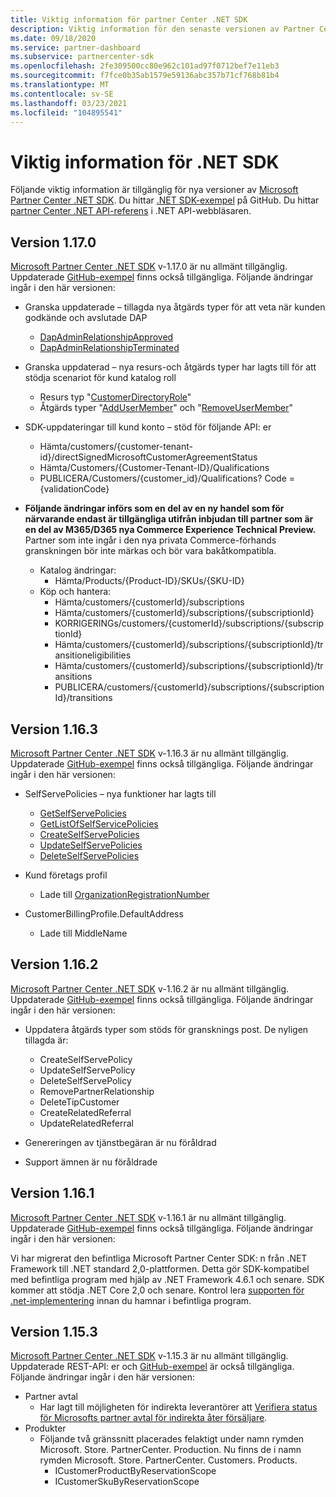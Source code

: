 ```yaml
---
title: Viktig information för partner Center .NET SDK
description: Viktig information för den senaste versionen av Partner Center .NET SDK.
ms.date: 09/18/2020
ms.service: partner-dashboard
ms.subservice: partnercenter-sdk
ms.openlocfilehash: 2fe309500cc80e962c101ad97f0712bef7e11eb3
ms.sourcegitcommit: f7fce0b35ab1579e59136abc357b71cf768b81b4
ms.translationtype: MT
ms.contentlocale: sv-SE
ms.lasthandoff: 03/23/2021
ms.locfileid: "104895541"
---
```

# <a name="net-sdk-release-notes"></a>Viktig information för .NET SDK

Följande viktig information är tillgänglig för nya versioner av [Microsoft Partner Center .NET SDK](https://www.nuget.org/packages/Microsoft.Store.PartnerCenter). Du hittar [.NET SDK-exempel](https://github.com/Microsoft/Partner-Center-DotNet-Samples) på GitHub. Du hittar [partner Center .NET API-referens](/dotnet/api/?view=partnercenter-dotnet-latest&preserve-view=true) i .NET API-webbläsaren.

## <a name="version-1170"></a>Version 1.17.0

[Microsoft Partner Center .NET SDK](https://www.nuget.org/packages/Microsoft.Store.PartnerCenter/1.17.0) v-1.17.0 är nu allmänt tillgänglig. Uppdaterade [GitHub-exempel](https://github.com/Microsoft/Partner-Center-DotNet-Samples) finns också tillgängliga. Följande ändringar ingår i den här versionen:

* Granska uppdaterade – tillagda nya åtgärds typer för att veta när kunden godkände och avslutade DAP
  * [DapAdminRelationshipApproved](auditing-resources.md)
  * [DapAdminRelationshipTerminated](auditing-resources.md)

* Granska uppdaterad – nya resurs-och åtgärds typer har lagts till för att stödja scenariot för kund katalog roll
  * Resurs typ "[CustomerDirectoryRole](auditing-resources.md)"
  * Åtgärds typer "[AddUserMember](auditing-resources.md)" och "[RemoveUserMember](auditing-resources.md)"

* SDK-uppdateringar till kund konto – stöd för följande API: er
  * Hämta/customers/{customer-tenant-id}/directSignedMicrosoftCustomerAgreementStatus
  * Hämta/Customers/{Customer-Tenant-ID}/Qualifications 
  * PUBLICERA/Customers/{customer_id}/Qualifications? Code = {validationCode}

* **Följande ändringar införs som en del av en ny handel som för närvarande endast är tillgängliga utifrån inbjudan till partner som är en del av M365/D365 nya Commerce Experience Technical Preview.** Partner som inte ingår i den nya privata Commerce-förhands granskningen bör inte märkas och bör vara bakåtkompatibla.
  * Katalog ändringar:
    * Hämta/Products/{Product-ID}/SKUs/{SKU-ID}
  * Köp och hantera:
    * Hämta/customers/{customerId}/subscriptions
    * Hämta/customers/{customerId}/subscriptions/{subscriptionId}
    * KORRIGERINGs/customers/{customerId}/subscriptions/{subscriptionId}
    * Hämta/customers/{customerId}/subscriptions/{subscriptionId}/transitioneligibilities
    * Hämta/customers/{customerId}/subscriptions/{subscriptionId}/transitions
    * PUBLICERA/customers/{customerId}/subscriptions/{subscriptionId}/transitions


## <a name="version-1163"></a>Version 1.16.3

[Microsoft Partner Center .NET SDK](https://www.nuget.org/packages/Microsoft.Store.PartnerCenter/1.16.3) v-1.16.3 är nu allmänt tillgänglig. Uppdaterade [GitHub-exempel](https://github.com/Microsoft/Partner-Center-DotNet-Samples) finns också tillgängliga. Följande ändringar ingår i den här versionen:

* SelfServePolicies – nya funktioner har lagts till
  * [GetSelfServePolicies](get-a-self-serve-policy-by-id.md)
  * [GetListOfSelfServicePolicies](get-a-list-of-self-serve-policies.md)
  * [CreateSelfServePolicies](create-a-self-serve-policy.md)
  * [UpdateSelfServePolicies](update-a-self-serve-policy.md)
  * [DeleteSelfServePolicies](delete-a-self-serve-policy.md)

* Kund företags profil
  * Lade till [OrganizationRegistrationNumber](create-a-customer.md)

* CustomerBillingProfile.DefaultAddress
  * Lade till MiddleName

## <a name="version-1162"></a>Version 1.16.2

[Microsoft Partner Center .NET SDK](https://www.nuget.org/packages/Microsoft.Store.PartnerCenter/1.16.2) v-1.16.2 är nu allmänt tillgänglig. Uppdaterade [GitHub-exempel](https://github.com/Microsoft/Partner-Center-DotNet-Samples) finns också tillgängliga. Följande ändringar ingår i den här versionen:

* Uppdatera åtgärds typer som stöds för gransknings post. De nyligen tillagda är:
  * CreateSelfServePolicy
  * UpdateSelfServePolicy
  * DeleteSelfServePolicy
  * RemovePartnerRelationship
  * DeleteTipCustomer
  * CreateRelatedReferral
  * UpdateRelatedReferral

* Genereringen av tjänstbegäran är nu föråldrad
* Support ämnen är nu föråldrade


## <a name="version-1161"></a>Version 1.16.1

[Microsoft Partner Center .NET SDK](https://www.nuget.org/packages/Microsoft.Store.PartnerCenter/1.16.1) v-1.16.1 är nu allmänt tillgänglig. Uppdaterade [GitHub-exempel](https://github.com/Microsoft/Partner-Center-DotNet-Samples) finns också tillgängliga. Följande ändringar ingår i den här versionen:

Vi har migrerat den befintliga Microsoft Partner Center SDK: n från .NET Framework till .NET standard 2,0-plattformen. Detta gör SDK-kompatibel med befintliga program med hjälp av .NET Framework 4.6.1 och senare. SDK kommer att stödja .NET Core 2,0 och senare. Kontrol lera [supporten för .net-implementering](/dotnet/standard/net-standard) innan du hamnar i befintliga program.   


## <a name="version-1153"></a>Version 1.15.3
[Microsoft Partner Center .NET SDK](https://www.nuget.org/packages/Microsoft.Store.PartnerCenter/1.15.3) v-1.15.3 är nu allmänt tillgänglig. Uppdaterade REST-API: er och [GitHub-exempel](https://github.com/Microsoft/Partner-Center-DotNet-Samples) är också tillgängliga. Följande ändringar ingår i den här versionen:

* Partner avtal
  * Har lagt till möjligheten för indirekta leverantörer att [Verifiera status för Microsofts partner avtal för indirekta åter försäljare](verify-indirect-reseller-mpa-status.md).
* Produkter
  * Följande två gränssnitt placerades felaktigt under namn rymden Microsoft. Store. PartnerCenter. Production. Nu finns de i namn rymden Microsoft. Store. PartnerCenter. Customers. Products.
    * ICustomerProductByReservationScope
    * ICustomerSkuByReservationScope
